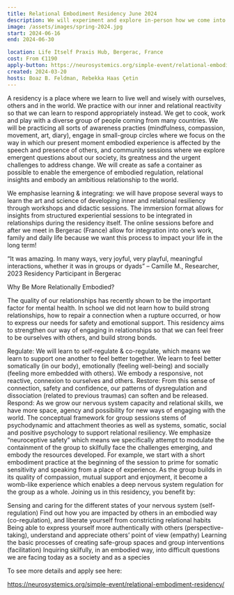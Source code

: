 ```yaml
---
title: Relational Embodiment Residency June 2024
description: We will experiment and explore in-person how we come into relationship, how we can co-create together a safe-enough space to connect skilfully to our nervous system in the midst of relational interactions.
image: /assets/images/spring-2024.jpg
start: 2024-06-16
end: 2024-06-30

location: Life Itself Praxis Hub, Bergerac, France
cost: From €1190
apply-button: https://neurosystemics.org/simple-event/relational-embodiment-residency/
created: 2024-03-20
hosts: Boaz B. Feldman, Rebekka Haas Çetin
---
```


A residency is a place where we learn to live well and wisely with ourselves, others and in the world. We practice with our inner and relational reactivity so that we can learn to respond appropriately instead. We get to cook, work and play with a diverse group of people coming from many countries. We will be practicing all sorts of awareness practies (mindfulness, compassion, movement, art, diary), engage in small-group circles where we focus on the way in which our present moment embodied experience is affected by the speech and presence of others, and community sessions where we explore emergent questions about our society, its greatness and the urgent challenges to address change. We will create as safe a container as possible to enable the emergence of embodied regulation, relational insights and embody an ambitious relationship to the world.

We emphasise learning & integrating: we will have propose several ways to learn the art and science of developing inner and relational resiliency through workshops and didactic sessions.  The immersion format allows for insights from structured experiential sessions to be integrated in relationships during the residency itself. The online sessions before and after we meet in Bergerac (France) allow for integration into one’s work, family and daily life because we want this process to impact your life in the long term!

“It was amazing. In many ways, very joyful, very playful, meaningful interactions, whether it was in groups or dyads”
– Camille M., Researcher, 2023 Residency Participant in Bergerac

Why Be More Relationally Embodied?

The quality of our relationships has recently shown to be the important factor for mental health. In school we did not learn how to build strong relationships, how to repair a connection when a rupture occurred, or how to express our needs for safety and emotional support. This residency aims to strengthen our way of engaging in relationships so that we can feel freer to be ourselves with others, and build strong bonds.

Regulate: We will learn to self-regulate &  co-regulate, which means we learn to support one another to feel better together. We learn to feel better somatically (in our body), emotionally (feeling well-being) and socially (feeling more embedded with others). We embody a responsive, not reactive, connexion to ourselves and others.
Restore: From this sense of connection, safety and confidence, our patterns of dysregulation and dissociation (related to previous traumas) can soften and be released.
Respond: As we grow our nervous system capacity and relational skills, we have more space, agency and possibility for new ways of engaging with the world.
The conceptual framework for group sessions stems of psychodynamic and attachment theories as well as systems, somatic, social and positive psychology to support relational resiliency. We emphasize “neuroceptive safety” which means we specifically attempt to modulate the containment of the group to skilfully face the challenges emerging, and embody the resources developed. For example, we start with a short embodiment practice at the beginning of the session to prime for somatic sensitivity and speaking from a place of experience. As the group builds in its quality of compassion, mutual support and enjoyment, it become a womb-like experience which enables a deep nervous system regulation for the group as a whole. Joining us in this residency, you benefit by:

Sensing and caring for the different states of your nervous system (self-regulation)
Find out how you are impacted by others in an embodied way (co-regulation), and liberate yourself from constricting relational habits
Being able to express yourself more authentically with others (perspective-taking), understand and appreciate others’ point of view (empathy)
Learning the basic processes of creating safe-group spaces and group interventions (facilitation)
Inquiring skilfully, in an embodied way, into difficult questions we are facing today as a society and as a species

To see more details and apply see here:

https://neurosystemics.org/simple-event/relational-embodiment-residency/

